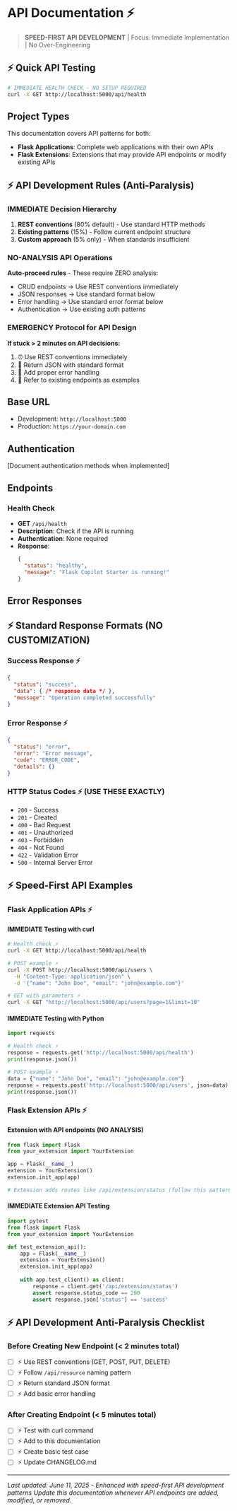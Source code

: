 # API Documentation ⚡

> **SPEED-FIRST API DEVELOPMENT** | Focus: Immediate Implementation | No Over-Engineering

## ⚡ Quick API Testing
```bash
# IMMEDIATE HEALTH CHECK - NO SETUP REQUIRED
curl -X GET http://localhost:5000/api/health
```

## Project Types
This documentation covers API patterns for both:
- **Flask Applications**: Complete web applications with their own APIs
- **Flask Extensions**: Extensions that may provide API endpoints or modify existing APIs

## ⚡ API Development Rules (Anti-Paralysis)

### IMMEDIATE Decision Hierarchy
1. **REST conventions** (80% default) - Use standard HTTP methods
2. **Existing patterns** (15%) - Follow current endpoint structure  
3. **Custom approach** (5% only) - When standards insufficient

### NO-ANALYSIS API Operations
**Auto-proceed rules** - These require ZERO analysis:
- CRUD endpoints → Use REST conventions immediately
- JSON responses → Use standard format below
- Error handling → Use standard error format below
- Authentication → Use existing auth patterns

### EMERGENCY Protocol for API Design
**If stuck > 2 minutes on API decisions:**
1. ⏰ Use REST conventions immediately
2. 🎯 Return JSON with standard format
3. 🚀 Add proper error handling
4. 📖 Refer to existing endpoints as examples

## Base URL
- Development: `http://localhost:5000`
- Production: `https://your-domain.com`

## Authentication
[Document authentication methods when implemented]

## Endpoints

### Health Check
- **GET** `/api/health`
- **Description**: Check if the API is running
- **Authentication**: None required
- **Response**: 
  ```json
  {
    "status": "healthy",
    "message": "Flask Copilot Starter is running!"
  }
  ```

## Error Responses

## ⚡ Standard Response Formats (NO CUSTOMIZATION)

### Success Response ⚡
```json
{
  "status": "success",
  "data": { /* response data */ },
  "message": "Operation completed successfully"
}
```

### Error Response ⚡
```json
{
  "status": "error", 
  "error": "Error message",
  "code": "ERROR_CODE",
  "details": {}
}
```

### HTTP Status Codes ⚡ (USE THESE EXACTLY)
- `200` - Success
- `201` - Created  
- `400` - Bad Request
- `401` - Unauthorized
- `403` - Forbidden
- `404` - Not Found
- `422` - Validation Error
- `500` - Internal Server Error

## ⚡ Speed-First API Examples

### Flask Application APIs ⚡

#### IMMEDIATE Testing with curl
```bash
# Health check ⚡
curl -X GET http://localhost:5000/api/health

# POST example ⚡  
curl -X POST http://localhost:5000/api/users \
  -H "Content-Type: application/json" \
  -d '{"name": "John Doe", "email": "john@example.com"}'

# GET with parameters ⚡
curl -X GET "http://localhost:5000/api/users?page=1&limit=10"
```

#### IMMEDIATE Testing with Python
```python
import requests

# Health check ⚡
response = requests.get('http://localhost:5000/api/health')
print(response.json())

# POST example ⚡
data = {"name": "John Doe", "email": "john@example.com"}
response = requests.post('http://localhost:5000/api/users', json=data)
print(response.json())
```

### Flask Extension APIs ⚡

#### Extension with API endpoints (NO ANALYSIS)
```python
from flask import Flask
from your_extension import YourExtension

app = Flask(__name__)
extension = YourExtension()
extension.init_app(app)

# Extension adds routes like /api/extension/status (follow this pattern)
```

#### IMMEDIATE Extension API Testing
```python
import pytest
from flask import Flask
from your_extension import YourExtension

def test_extension_api():
    app = Flask(__name__)
    extension = YourExtension()
    extension.init_app(app)
    
    with app.test_client() as client:
        response = client.get('/api/extension/status')
        assert response.status_code == 200
        assert response.json['status'] == 'success'
```

## ⚡ API Development Anti-Paralysis Checklist

### Before Creating New Endpoint (< 2 minutes total)
- [ ] ⚡ Use REST conventions (GET, POST, PUT, DELETE)
- [ ] ⚡ Follow `/api/resource` naming pattern
- [ ] ⚡ Return standard JSON format
- [ ] ⚡ Add basic error handling

### After Creating Endpoint (< 5 minutes total)  
- [ ] ⚡ Test with curl command
- [ ] ⚡ Add to this documentation
- [ ] ⚡ Create basic test case
- [ ] ⚡ Update CHANGELOG.md

---
*Last updated: June 11, 2025 - Enhanced with speed-first API development patterns*
*Update this documentation whenever API endpoints are added, modified, or removed.*
